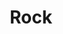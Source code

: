 ---
layout: item
title: Rock
item-id: 1480
datatable: true
id: 1480
name: "Rock"
members: true
lowalch: 0
highalch: 0
examine: "A chunk of rock."
monsters:
  - id: 1366
    name: "Earth elemental"
    members: true
    combat_level: 35
    wiki_url: "https://oldschool.runescape.wiki/w/Earth_elemental#Normal"
    drops:
      - quantity: "1"
        rarity: 1
        drop_requirements: null
---